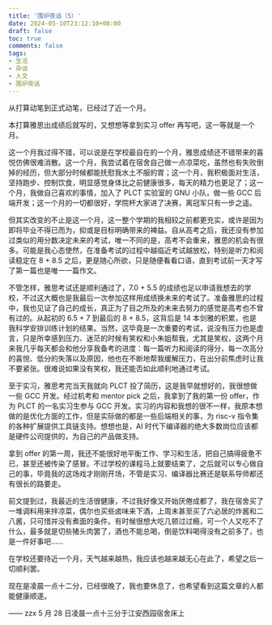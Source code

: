 ```yaml
---
title: '围炉夜话（5）'
date: 2024-05-10T23:12:10+08:00
draft: false
toc: true
comments: false
tags:
- 生活
- 杂谈
- 人文
- 围炉夜话
---
```




<!--more-->

从打算动笔到正式动笔，已经过了近一个月。

本打算雅思出成绩后就写的，又想想等拿到实习 offer 再写吧，这一等就是一个月。

这一个月我过得不错，可以说是在学校最自在的一个月，雅思成绩还不错带来的喜悦仿佛很难消散。这一个月，我尝试着在宿舍自己做一点凉菜吃，虽然也有失败倒掉的经历，但大部分时候都能抚慰我水土不服的胃；这一个月，我积极面对生活，坚持跑步、控制饮食，明显感觉身体比之前健康很多，每天的精力也更足了；这一个月，我做自己喜欢的事情，加入了 PLCT 实验室的 GNU 小队，做一些 GCC 后端开发；这一个月的一切都很好，学院杯大家进了决赛，离冠军只有一步之遥。

但其实改变的不止是这一个月，这一整个学期的我相较之前都更充实，或许是因为即将毕业不得已而为，抑或是目标明确带来的裨益。自从高考之后，我还没有参加过类似的用分数决定未来的考试，唯一不同的是，高考不会重来，雅思的机会有很多。可能是我心态使然，在准备考试的过程中越临近考试越放松，特别是听力和阅读稳定在 8 + 8.5 之后，更是随心所欲，只是随便看看口语，直到考试前一天才写了第一篇也是唯一一篇作文。

不管怎样，雅思考试还是顺利通过了，7.0 + 5.5 的成绩也足以申请我想去的学校，不过这大概也是我最后一次参加这样用成绩换未来的考试了。准备雅思的过程中，我也见证了自己的成长，真正为了目之所及的未来去努力的感觉是高考也不曾有过的。从起初的 6.5 + 7 到最后的 8 + 8.5，这背后是 14 本剑雅的积累，也是我科学安排训练计划的结果。当然，这毕竟是一次重要的考试，说没有压力也是虚言，只是所幸感到压力、迷茫的时候有笑权和小朱姐帮我，尤其是笑权，这两个月来我几乎每天都会和他分享我备考的进度：每一篇听力和阅读的得分，每一次高分的喜悦、低分的失落以及原因，他也在不断地帮我缓解压力，在出分前焦虑时让我不要紧张。很难说如果没有笑权，我还能否如此顺利地通过考试。

至于实习，雅思考完当天我就向 PLCT 投了简历，这是我早就想好的，我很想做一些 GCC 开发。经过机考和 mentor pick 之后，我拿到了我的第一份 offer，作为 PLCT 的一名实习生参与 GCC 开发。实习的内容和我想的很不一样，我原本想做的是优化方面的工作，但是实际做的都是一些后端相关的事，为 risc-v 指令集的各种扩展提供工具链支持。想想也是，AI  时代下编译器的绝大多数岗位应该都是硬件公司提供的，为自己的产品做支持。

拿到 offer 的第一周，我还不能很好地平衡工作、学习和生活，把自己搞得疲惫不已，甚至还被传染了感冒。不过学校的课程马上就要结束了，之后就可以专心做自己的事，毕竟我的这场戏才刚刚开场，不管是实习、编译器比赛还是联系导师都还有很长的路要走。

前文提到过，我最近的生活很健康，不过我好像又开始厌倦成都了，我在宿舍买了一堆调料用来拌凉菜，偶尔也买些卤味来下酒，上周末甚至买了六必居的炸酱和二八酱，只可惜并没有煮面的条件。有时候很想大吃几顿过过瘾，可一个人又吃不了什么，最多就是切些猪头肉罢了，酒也不能总喝，倒是饮料喝得没有之前多了，也是一件好事吧……

在学校还要待近一个月，天气越来越热，我应该也越来越无心在此了，希望之后一切顺利罢。

现在是凌晨一点十二分，已经很晚了，我也要休息了，也希望看到这篇文章的人都能健康顺遂。

—— zzx 5 月 28 日凌晨一点十三分于江安西园宿舍床上


